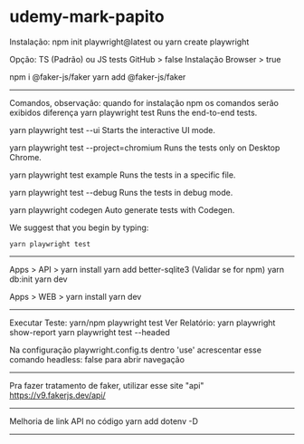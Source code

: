 # udemy-mark-papito

Instalação: npm init playwright@latest ou yarn create playwright

Opção: 
TS (Padrão) ou JS
tests
GitHub > false
Instalação Browser > true


npm i @faker-js/faker
yarn add @faker-js/faker
************************************************************************

Comandos, observação: quando for instalação npm os comandos serão exibidos diferença
  yarn playwright test
    Runs the end-to-end tests.

  yarn playwright test --ui
    Starts the interactive UI mode.

  yarn playwright test --project=chromium
    Runs the tests only on Desktop Chrome.

  yarn playwright test example
    Runs the tests in a specific file.

  yarn playwright test --debug
    Runs the tests in debug mode.

  yarn playwright codegen
    Auto generate tests with Codegen.

We suggest that you begin by typing:

    yarn playwright test


************************************************************************

Apps > API >
yarn install
yarn add better-sqlite3  (Validar se for npm)
yarn db:init
yarn dev

Apps > WEB >
yarn install
yarn dev

************************************************************************
Executar Teste: yarn/npm playwright test
Ver Relatório: yarn playwright show-report
yarn playwright test --headed

Na configuração playwright.config.ts dentro 'use' acrescentar esse comando headless: false para abrir navegação

************************************************************************

Pra fazer tratamento de faker, utilizar esse site "api"
https://v9.fakerjs.dev/api/

************************************************************************
Melhoria de link API no código
yarn add dotenv -D
************************************************************************